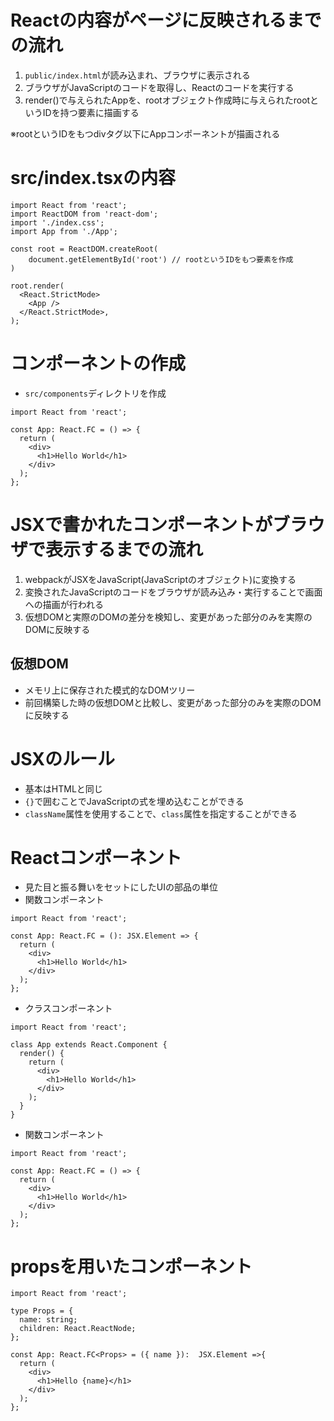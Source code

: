 # Reactの内容がページに反映されるまでの流れ
1. `public/index.html`が読み込まれ、ブラウザに表示される
2. ブラウザがJavaScriptのコードを取得し、Reactのコードを実行する
3. render()で与えられたAppを、rootオブジェクト作成時に与えられたrootというIDを持つ要素に描画する

※rootというIDをもつdivタグ以下にAppコンポーネントが描画される

# src/index.tsxの内容
```tsx
import React from 'react';
import ReactDOM from 'react-dom';
import './index.css';
import App from './App';

const root = ReactDOM.createRoot(
    document.getElementById('root') // rootというIDをもつ要素を作成
)

root.render(
  <React.StrictMode>
    <App />
  </React.StrictMode>,
);
```

# コンポーネントの作成
- `src/components`ディレクトリを作成
```tsx
import React from 'react';

const App: React.FC = () => {
  return (
    <div>
      <h1>Hello World</h1>
    </div>
  );
};

```

# JSXで書かれたコンポーネントがブラウザで表示するまでの流れ
1. webpackがJSXをJavaScript(JavaScriptのオブジェクト)に変換する
2. 変換されたJavaScriptのコードをブラウザが読み込み・実行することで画面への描画が行われる
3. 仮想DOMと実際のDOMの差分を検知し、変更があった部分のみを実際のDOMに反映する

## 仮想DOM
- メモリ上に保存された模式的なDOMツリー
- 前回構築した時の仮想DOMと比較し、変更があった部分のみを実際のDOMに反映する

# JSXのルール
- 基本はHTMLと同じ
- `{}`で囲むことでJavaScriptの式を埋め込むことができる
- `className`属性を使用することで、`class`属性を指定することができる

# Reactコンポーネント
- 見た目と振る舞いをセットにしたUIの部品の単位
- 関数コンポーネント
```tsx
import React from 'react';

const App: React.FC = (): JSX.Element => {
  return (
    <div>
      <h1>Hello World</h1>
    </div>
  );
};

```
- クラスコンポーネント
```tsx
import React from 'react';

class App extends React.Component {
  render() {
    return (
      <div>
        <h1>Hello World</h1>
      </div>
    );
  }
}
```
- 関数コンポーネント
```tsx
import React from 'react';

const App: React.FC = () => {
  return (
    <div>
      <h1>Hello World</h1>
    </div>
  );
};
```

# propsを用いたコンポーネント
```tsx
import React from 'react';

type Props = {
  name: string;
  children: React.ReactNode;
};

const App: React.FC<Props> = ({ name }):  JSX.Element =>{
  return (
    <div>
      <h1>Hello {name}</h1>
    </div>
  );
};
```
